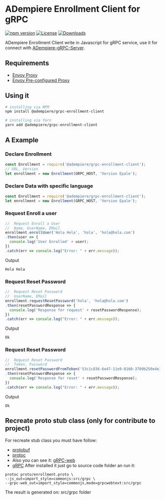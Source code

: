# ADempiere Enrollment Client for gRPC

[![npm version](https://img.shields.io/npm/v/@adempiere/grpc-enrollment-client.svg)](https://www.npmjs.com/package/@adempiere/grpc-enrollment-client)
[![License](https://img.shields.io/npm/l/@adempiere/grpc-enrollment-client.svg)](https://github.com/erpcya/adempiere-gRPC-Server/blob/master/LICENSE)
[![Downloads](https://img.shields.io/npm/dm/@adempiere/grpc-enrollment-client.svg)](https://www.npmjs.com/package/@adempiere/grpc-enrollment-client)
<!--
[![Dependencies](https://img.shields.io/librariesio/github/erpcya/grpc-enrollment-client.svg)](https://www.npmjs.com/package/@adempiere/grpc-enrollment-client)
-->


ADempiere Enrollment Client write in Javascript for gRPC service, use it for connect with
[ADempiere-gRPC-Server](https://github.com/erpcya/adempiere-gRPC-Server).

## Requirements
- [Envoy Proxy](https://www.envoyproxy.io/)
- [Envoy Pre-configured Proxy](https://github.com/erpcya/gRPC-Envoy-Proxy)

## Using it

``` bash
# installing via NPM
npm install @adempiere/grpc-enrollment-client
```
``` bash
# installing via Yarn
yarn add @adempiere/grpc-enrollment-client
```

## A Example
### Declare Enrollment
```javascript
const Enrollment = require('@adempiere/grpc-enrollment-client');
// URL, Version
let enrollment = new Enrollment(GRPC_HOST, 'Version Epale');
```
### Declare Data with specific language
```javascript
const Enrollment = require('@adempiere/grpc-enrollment-client');
let enrollment = new Enrollment(GRPC_HOST, 'Version Epale');
```

### Request Enroll a user
```javascript
//  Request Enroll a User
//  Name, UserName, EMail
enrollment.enrollUser('Hola Hola', 'hola', 'hola@hola.com')
.then(user => {
  console.log('User Enrolled' + user);
})
.catch(err => console.log("Error: " + err.message));
```

Output
```
Hola Hola
```

### Request Reset Password
```javascript
//  Request Reset Password
//  UserName, EMail
enrollment.requestResetPassword('hola', 'hola@hola.com')
.then(resetPasswordResponse => {
  console.log('Response for request' + resetPasswordResponse);
})
.catch(err => console.log("Error: " + err.message));
```

Output
```
Ok
```

### Request Reset Password
```javascript
//  Request Reset Password
//  Token, Password
enrollment.resetPasswordFromToken('53c1c836-6e47-11e9-8160-3709b250e4e1', 'holaPass')
.then(resetPasswordResponse => {
  console.log('Response for reset' + resetPasswordResponse);
})
.catch(err => console.log("Error: " + err.message));
```

Output
```
Ok
```

## Recreate proto stub class (only for contribute to project)
For recreate stub class you must have follow:
- [protobuf](https://github.com/protocolbuffers/protobuf/releases)
- [protoc](https://github.com/grpc/grpc-web/releases)
- Also you can see it: [gRPC-web](https://github.com/grpc/grpc-web)
- [gRPC](https://grpc.io/docs/tutorials/basic/web.html)
After installed it just go to source code folder an run it:
```
protoc proto/enrollment.proto \
--js_out=import_style=commonjs:src/grpc \
--grpc-web_out=import_style=commonjs,mode=grpcwebtext:src/grpc
```
The result is generated on: src/grpc folder
